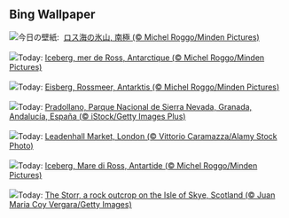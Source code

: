 ## Bing Wallpaper
![](https://www.bing.com/th?id=OHR.IcebergAntarctica_JA-JP7499377944_UHD.jpg&w=1000)今日の壁紙: &nbsp;[ロス海の氷山, 南極 (© Michel Roggo/Minden Pictures)](https://www.bing.com/th?id=OHR.IcebergAntarctica_JA-JP7499377944_UHD.jpg)
<br><br/>
![](https://www.bing.com/th?id=OHR.IcebergAntarctica_FR-FR1355397777_UHD.jpg&w=1000)Today: [Iceberg, mer de Ross, Antarctique (© Michel Roggo/Minden Pictures)](https://www.bing.com/th?id=OHR.IcebergAntarctica_FR-FR1355397777_UHD.jpg)
<br><br/>
![](https://www.bing.com/th?id=OHR.IcebergAntarctica_DE-DE5154867444_UHD.jpg&w=1000)Today: [Eisberg, Rossmeer, Antarktis (© Michel Roggo/Minden Pictures)](https://www.bing.com/th?id=OHR.IcebergAntarctica_DE-DE5154867444_UHD.jpg)
<br><br/>
![](https://www.bing.com/th?id=OHR.SierraNevadaGranada_ES-ES5604012292_UHD.jpg&w=1000)Today: [Pradollano, Parque Nacional de Sierra Nevada, Granada, Andalucía, España (© iStock/Getty Images Plus)](https://www.bing.com/th?id=OHR.SierraNevadaGranada_ES-ES5604012292_UHD.jpg)
<br><br/>
![](https://www.bing.com/th?id=OHR.LeadenhallUK_EN-GB3042111411_UHD.jpg&w=1000)Today: [Leadenhall Market, London (© Vittorio Caramazza/Alamy Stock Photo)](https://www.bing.com/th?id=OHR.LeadenhallUK_EN-GB3042111411_UHD.jpg)
<br><br/>
![](https://www.bing.com/th?id=OHR.IcebergAntarctica_IT-IT9598451046_UHD.jpg&w=1000)Today: [Iceberg, Mare di Ross, Antartide (© Michel Roggo/Minden Pictures)](https://www.bing.com/th?id=OHR.IcebergAntarctica_IT-IT9598451046_UHD.jpg)
<br><br/>
![](https://www.bing.com/th?id=OHR.TrotternishStorr_PT-BR8013628330_UHD.jpg&w=1000)Today: [The Storr, a rock outcrop on the Isle of Skye, Scotland (© Juan Maria Coy Vergara/Getty Images)](https://www.bing.com/th?id=OHR.TrotternishStorr_PT-BR8013628330_UHD.jpg)
<br><br/>
